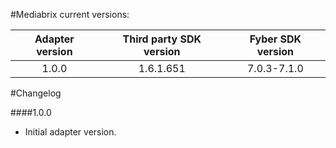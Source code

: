 #Mediabrix current versions:

| Adapter version | Third party SDK version | Fyber SDK version |
|:-------------:|:-----------------------:|:------------:|
| 1.0.0 | 1.6.1.651 | 7.0.3-7.1.0 |

#Changelog

####1.0.0

- Initial adapter version.
